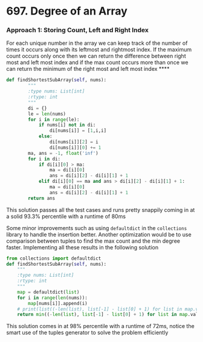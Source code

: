 # 697. Degree of an Array

### Approach 1: Storing Count, Left and Right Index

For each unique number in the array we can keep track of the number of times it occurs along with its leftmost and rightmost index. If the maximum count occurs only once then we can return the difference between right most and left most index and if the max count occurs more than once we can return the minimum of the right most and left most index ****

```python
def findShortestSubArray(self, nums):
        """
        :type nums: List[int]
        :rtype: int
        """
        di = {}
        le = len(nums)
        for i in range(le):
            if nums[i] not in di:
                di[nums[i]] = [1,i,i]
            else:
                di[nums[i]][2] = i
                di[nums[i]][0] += 1
        ma, ans = -1, float('inf')
        for i in di:
            if di[i][0] > ma:
                ma = di[i][0]
                ans = di[i][2] - di[i][1] + 1
            elif di[i][0] == ma and ans > di[i][2] - di[i][1] + 1:
                ma = di[i][0]
                ans = di[i][2] - di[i][1] + 1
        return ans
```

This solution passes all the test cases and runs pretty snappily coming in at a solid 93.3% percentile with a runtime of 80ms

Some minor improvements such as using `defaultdict` in the `collections` library to handle the insertion better. Another optimization would be to use comparison between tuples to find the max count and the min degree faster. Implementing all these results in the following solution

```python
from collections import defaultdict
def findShortestSubArray(self, nums):
    """
    :type nums: List[int]
    :rtype: int
    """
    map = defaultdict(list)
    for i in range(len(nums)):
        map[nums[i]].append(i)
    # print(list((-len(list), list[-1] - list[0] + 1) for list in map.values()))
    return min((-len(list), list[-1] - list[0] + 1) for list in map.values())[1]
```

This solution comes in at 98% percentile with a runtime of 72ms, notice the smart use of the tuples generator to solve the problem efficiently 

